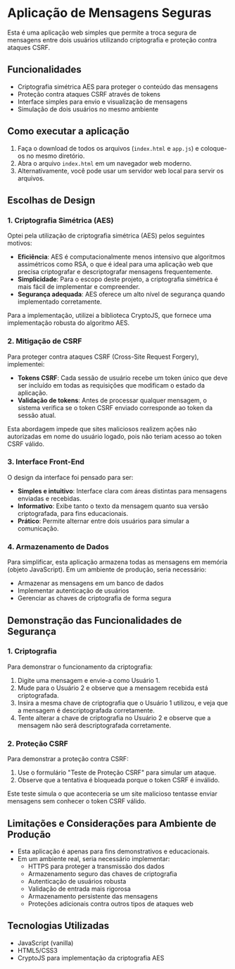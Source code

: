 # Aplicação de Mensagens Seguras

Esta é uma aplicação web simples que permite a troca segura de mensagens entre dois usuários utilizando criptografia e proteção contra ataques CSRF.

## Funcionalidades

- Criptografia simétrica AES para proteger o conteúdo das mensagens
- Proteção contra ataques CSRF através de tokens
- Interface simples para envio e visualização de mensagens
- Simulação de dois usuários no mesmo ambiente

## Como executar a aplicação

1. Faça o download de todos os arquivos (`index.html` e `app.js`) e coloque-os no mesmo diretório.
2. Abra o arquivo `index.html` em um navegador web moderno.
3. Alternativamente, você pode usar um servidor web local para servir os arquivos.

## Escolhas de Design

### 1. Criptografia Simétrica (AES)

Optei pela utilização de criptografia simétrica (AES) pelos seguintes motivos:

- **Eficiência**: AES é computacionalmente menos intensivo que algoritmos assimétricos como RSA, o que é ideal para uma aplicação web que precisa criptografar e descriptografar mensagens frequentemente.
- **Simplicidade**: Para o escopo deste projeto, a criptografia simétrica é mais fácil de implementar e compreender.
- **Segurança adequada**: AES oferece um alto nível de segurança quando implementado corretamente.

Para a implementação, utilizei a biblioteca CryptoJS, que fornece uma implementação robusta do algoritmo AES.

### 2. Mitigação de CSRF

Para proteger contra ataques CSRF (Cross-Site Request Forgery), implementei:

- **Tokens CSRF**: Cada sessão de usuário recebe um token único que deve ser incluído em todas as requisições que modificam o estado da aplicação.
- **Validação de tokens**: Antes de processar qualquer mensagem, o sistema verifica se o token CSRF enviado corresponde ao token da sessão atual.

Esta abordagem impede que sites maliciosos realizem ações não autorizadas em nome do usuário logado, pois não teriam acesso ao token CSRF válido.

### 3. Interface Front-End

O design da interface foi pensado para ser:

- **Simples e intuitivo**: Interface clara com áreas distintas para mensagens enviadas e recebidas.
- **Informativo**: Exibe tanto o texto da mensagem quanto sua versão criptografada, para fins educacionais.
- **Prático**: Permite alternar entre dois usuários para simular a comunicação.

### 4. Armazenamento de Dados

Para simplificar, esta aplicação armazena todas as mensagens em memória (objeto JavaScript). Em um ambiente de produção, seria necessário:

- Armazenar as mensagens em um banco de dados
- Implementar autenticação de usuários
- Gerenciar as chaves de criptografia de forma segura

## Demonstração das Funcionalidades de Segurança

### 1. Criptografia

Para demonstrar o funcionamento da criptografia:

1. Digite uma mensagem e envie-a como Usuário 1.
2. Mude para o Usuário 2 e observe que a mensagem recebida está criptografada.
3. Insira a mesma chave de criptografia que o Usuário 1 utilizou, e veja que a mensagem é descriptografada corretamente.
4. Tente alterar a chave de criptografia no Usuário 2 e observe que a mensagem não será descriptografada corretamente.

### 2. Proteção CSRF

Para demonstrar a proteção contra CSRF:

1. Use o formulário "Teste de Proteção CSRF" para simular um ataque.
2. Observe que a tentativa é bloqueada porque o token CSRF é inválido.

Este teste simula o que aconteceria se um site malicioso tentasse enviar mensagens sem conhecer o token CSRF válido.

## Limitações e Considerações para Ambiente de Produção

- Esta aplicação é apenas para fins demonstrativos e educacionais.
- Em um ambiente real, seria necessário implementar:
  - HTTPS para proteger a transmissão dos dados
  - Armazenamento seguro das chaves de criptografia
  - Autenticação de usuários robusta
  - Validação de entrada mais rigorosa
  - Armazenamento persistente das mensagens
  - Proteções adicionais contra outros tipos de ataques web

## Tecnologias Utilizadas

- JavaScript (vanilla)
- HTML5/CSS3
- CryptoJS para implementação da criptografia AES
